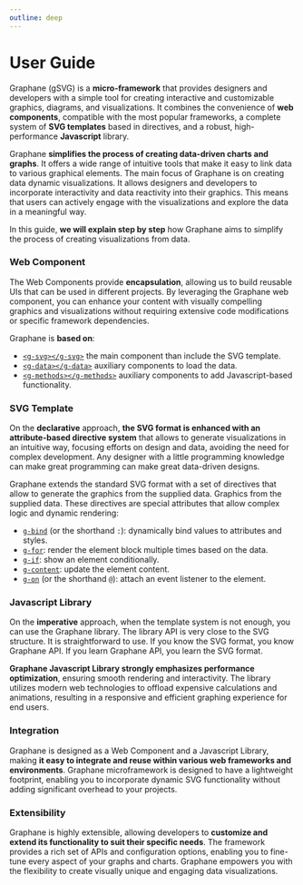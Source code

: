 ```yaml
---
outline: deep
---
```


# User Guide

Graphane (gSVG) is a **micro-framework** that provides designers and developers with a simple
tool for creating interactive and customizable graphics, diagrams, and visualizations. It combines
the convenience of **web components**, compatible with the most popular frameworks, a complete
system of **SVG templates** based in directives, and a robust, high-performance **Javascript**
library.

Graphane **simplifies the process of creating data-driven charts and graphs**. It offers a wide
range of intuitive tools that make it easy to link data to various graphical elements. The main
focus of Graphane is on creating data dynamic visualizations. It allows designers and developers
to incorporate interactivity and data reactivity into their graphics. This means that users can
actively engage with the visualizations and explore the data in a meaningful way.

In this guide, **we will explain step by step** how Graphane aims to simplify the process of
creating visualizations from data.

### Web Component

The Web Components provide **encapsulation**, allowing us to build reusable UIs that can be used in
different projects. By leveraging the Graphane web component, you can enhance your content with
visually compelling graphics and visualizations without requiring extensive code modifications or
specific framework dependencies.

Graphane is **based on**:

- [`<g-svg></g-svg>`](./components) the main component than include the SVG template.
- [`<g-data></g-data>`](./data) auxiliary components to load the data.
- [`<g-methods></g-methods>`](./methods) auxiliary components to add Javascript-based
  functionality.

### SVG Template

On the **declarative** approach, **the SVG format is enhanced with an attribute-based directive
system** that allows to generate visualizations in an intuitive way, focusing efforts on design and
data, avoiding the need for complex development. Any designer with a little programming knowledge
can make great programming can make great data-driven designs.

Graphane extends the standard SVG format with a set of directives that allow to generate the
graphics from the supplied data. Graphics from the supplied data. These directives are special
attributes that allow complex logic and dynamic rendering:

- [`g-bind`](./templating/binding) (or the shorthand `:`): dynamically bind values to attributes and
  styles.
- [`g-for`](./templating/lists): render the element block multiple times based on the data.
- [`g-if`](./templating/conditional): show an element conditionally.
- [`g-content`](./templating/content): update the element content.
- [`g-on`](./templating/events) (or the shorthand `@`): attach an event listener to the element.

### Javascript Library

On the **imperative** approach, when the template system is not enough, you can use the Graphane
library. The library API is very close to the SVG structure. It is straightforward to use. If you
know the SVG format, you know Graphane API. If you learn Graphane API, you learn the SVG format.

**Graphane Javascript Library strongly emphasizes performance optimization**, ensuring smooth
rendering and interactivity. The library utilizes modern web technologies to offload expensive
calculations and animations, resulting in a responsive and efficient graphing experience for end
users.

### Integration

Graphane is designed as a Web Component and a Javascript Library, making **it easy to integrate
and reuse within various web frameworks and environments**. Graphane microframework is designed
to have a lightweight footprint, enabling you to incorporate dynamic SVG functionality without
adding significant overhead to your projects.

### Extensibility

Graphane is highly extensible, allowing developers to **customize and extend its functionality
to suit their specific needs**. The framework provides a rich set of APIs and configuration options,
enabling you to fine-tune every aspect of your graphs and charts. Graphane empowers you with the
flexibility to create visually unique and engaging data visualizations.
